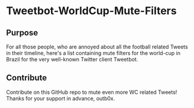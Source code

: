 Tweetbot-WorldCup-Mute-Filters
===============

## Purpose

For all those people, who are annoyed about all the football related Tweets in their timeline, here's a list containing mute filters for the world-cup in Brazil for the very well-known Twitter client Tweetbot.

## Contribute

Contribute on this GitHub repo to mute even more WC related Tweets! Thanks for your support in advance, outb0x.

